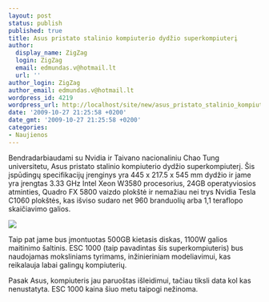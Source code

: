 ```yaml
---
layout: post
status: publish
published: true
title: Asus pristato stalinio kompiuterio dydžio superkompiuterį
author:
  display_name: ZigZag
  login: ZigZag
  email: edmundas.v@hotmail.lt
  url: ''
author_login: ZigZag
author_email: edmundas.v@hotmail.lt
wordpress_id: 4219
wordpress_url: http://localhost/site/new/asus_pristato_stalinio_kompiuterio_dydzio_superkompiuteri/
date: '2009-10-27 21:25:58 +0200'
date_gmt: '2009-10-27 21:25:58 +0200'
categories:
- Naujienos
---
```

<p>Bendradarbiaudami su Nvidia ir Taivano nacionaliniu Chao Tung universitetu, Asus pristato stalinio kompiuterio dydžio superkompiuterį. Šis įspūdingų specifikacijų įrenginys yra 445 x 217.5 x 545 mm dydžio ir jame yra įrengtas 3.33 GHz Intel Xeon W3580 procesorius, 24GB operatyviosios atminties, Quadro FX 5800 vaizdo plokštė ir nemažiau nei trys Nvidia Tesla C1060 plokštės, kas išviso sudaro net 960 branduolių arba 1,1 teraflopo skaičiavimo galios. </p>
<p><img src="http://www.gadgetvenue.com/wp-content/uploads/2009/10/asus_esc_1000_supercomputer-300x220.jpg" /></p>
<p>Taip pat jame bus įmontuotas 500GB kietasis diskas, 1100W galios maitinimo šaltinis. ESC 1000 (taip pavadintas šis superkompiuteris) bus naudojamas moksliniams tyrimams, inžinieriniam modeliavimui, kas reikalauja labai galingų kompiuterių. </p>
<p>Pasak Asus, kompiuteris jau paruoštas išleidimui, tačiau tiksli data kol kas nenustatyta. ESC 1000 kaina šiuo metu taipogi nežinoma.</p>
